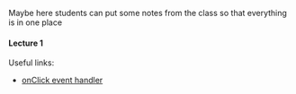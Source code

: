 
Maybe here students can put some notes from the class so that everything is in one place

#### Lecture 1
Useful links:
* [onClick event handler](https://developer.mozilla.org/en-US/docs/Web/API/GlobalEventHandlers/onclick) 
